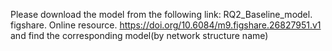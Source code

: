 Please download the model from the following link: 
RQ2_Baseline_model. figshare. Online resource. https://doi.org/10.6084/m9.figshare.26827951.v1
and find the corresponding model(by network structure name)